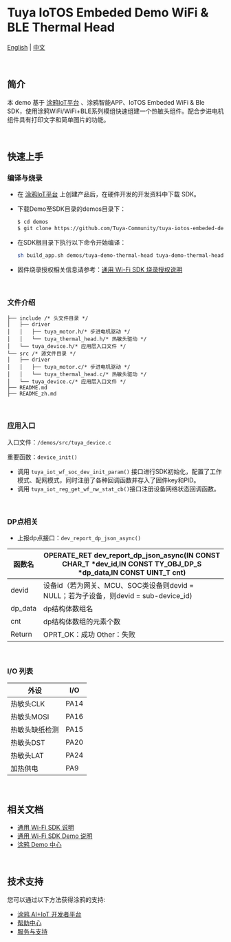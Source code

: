 # Tuya IoTOS Embeded Demo WiFi & BLE Thermal Head

[English](./README.md) | [中文](./README_zh.md)

<br>

## 简介 

本 demo 基于 [涂鸦IoT平台](https://iot.tuya.com/) 、涂鸦智能APP、IoTOS Embeded WiFi & Ble SDK，使用涂鸦WiFi/WiFi+BLE系列模组快速组建一个热敏头组件。配合步进电机组件具有打印文字和简单图片的功能。

<br>

## 快速上手

### 编译与烧录

-  在 [涂鸦IoT平台](https://iot.tuya.com/) 上创建产品后，在硬件开发的开发资料中下载 SDK。

- 下载Demo至SDK目录的demos目录下：

  ```bash
  $ cd demos
  $ git clone https://github.com/Tuya-Community/tuya-iotos-embeded-demo-wifi-ble-thermal-head.git
  ```

- 在SDK根目录下执行以下命令开始编译：

  ```bash
  sh build_app.sh demos/tuya-demo-thermal-head tuya-demo-thermal-head 1.0.0
  ```

- 固件烧录授权相关信息请参考：[通用 Wi-Fi SDK 烧录授权说明](https://developer.tuya.com/cn/docs/iot/tuya-common-wifi-sdk-burning-and-authorization?id=K9ip0gbawnkn7) 

<br>

### 文件介绍
```
├── include	/* 头文件目录 */
│   ├── driver
│   │   ├── tuya_motor.h/* 步进电机驱动 */
│   │   └── tuya_thermal_head.h/* 热敏头驱动 */
│   └── tuya_device.h/* 应用层入口文件 */
└── src	/* 源文件目录 */
│   ├── driver
│   │   ├── tuya_motor.c/* 步进电机驱动 */
│   │   └── tuya_thermal_head.c/* 热敏头驱动 */
│   └── tuya_device.c/* 应用层入口文件 */
├── README.md
├── README_zh.md
```

<br>

### 应用入口
入口文件：`/demos/src/tuya_device.c`

重要函数：`device_init()`

+ 调用 `tuya_iot_wf_soc_dev_init_param()` 接口进行SDK初始化，配置了工作模式、配网模式，同时注册了各种回调函数并存入了固件key和PID。
+ 调用 `tuya_iot_reg_get_wf_nw_stat_cb()`接口注册设备网络状态回调函数。

<br>

### DP点相关

- 上报dp点接口：`dev_report_dp_json_async()`

| 函数名  | OPERATE_RET dev_report_dp_json_async(IN CONST CHAR_T *dev_id,IN CONST TY_OBJ_DP_S *dp_data,IN CONST UINT_T cnt) |
| ------- | ------------------------------------------------------------ |
| devid   | 设备id（若为网关、MCU、SOC类设备则devid = NULL；若为子设备，则devid = sub-device_id) |
| dp_data | dp结构体数组名                                               |
| cnt     | dp结构体数组的元素个数                                       |
| Return  | OPRT_OK：成功  Other：失败                                   |

<br>

### I/O 列表

| 外设           | I/O  |
| -------------- | ---- |
| 热敏头CLK      | PA14 |
| 热敏头MOSI     | PA16 |
| 热敏头缺纸检测 | PA15 |
| 热敏头DST      | PA20 |
| 热敏头LAT      | PA24 |
| 加热供电       | PA9  |

<br>

## 相关文档

- [通用 Wi-Fi SDK 说明](https://developer.tuya.com/cn/docs/iot/tuya-common-wifi-sdk?id=K9glcmvw4u9ml) 
- [通用 Wi-Fi SDK Demo 说明](https://developer.tuya.com/cn/docs/iot/tuya-wifi-sdk-demo-instructions?id=K9oce5ayw5xem) 
- [涂鸦 Demo 中心](https://developer.tuya.com/demo) 

<br>


## 技术支持

您可以通过以下方法获得涂鸦的支持:

- [涂鸦 AI+IoT 开发者平台](https://developer.tuya.com)
- [帮助中心](https://support.tuya.com/help)
- [服务与支持](https://service.console.tuya.com)

<br>

